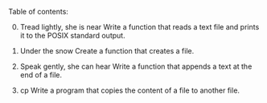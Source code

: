 Table of contents:

0. Tread lightly, she is near
Write a function that reads a text file and prints it to the POSIX standard output.

1. Under the snow
Create a function that creates a file.

2. Speak gently, she can hear
Write a function that appends a text at the end of a file.

3. cp
Write a program that copies the content of a file to another file.
